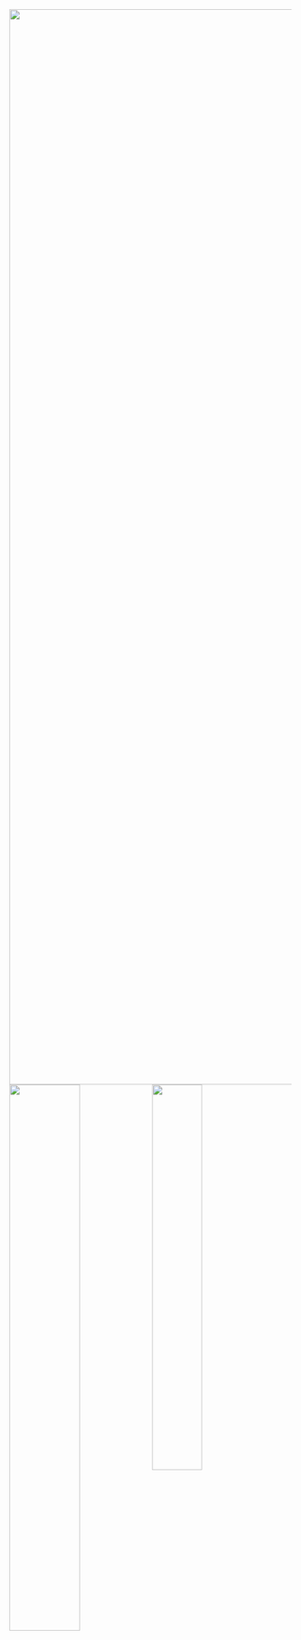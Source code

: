 <img width="1920px" src="https://i.imgur.com/IJBZBtF.png"/>

<img width="50%" align="left" src="https://github-readme-stats.vercel.app/api?username=marianaaoribeiro&count_private=true&show_icons=true&title_color=4B0082&icon_color=4B0082&line_height=20"/>
<img width="42%" align="left" src="https://github-readme-stats.vercel.app/api/top-langs/?username=marianaaoribeiro&layout=compact&show_icons=true&title_color=4B0082&icon_color=4B0082" />
<!--
**marianaaoribeiro/marianaaoribeiro** is a ✨ _special_ ✨ repository because its `README.md` (this file) appears on your GitHub profile.

Here are some ideas to get you started:

- 🔭 I’m currently working on ...
- 🌱 I’m currently learning ...
- 👯 I’m looking to collaborate on ...
- 🤔 I’m looking for help with ...
- 💬 Ask me about ...
- 📫 How to reach me: ...
- 😄 Pronouns: ...
- ⚡ Fun fact: ...
-->
